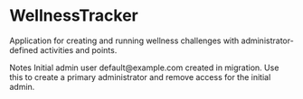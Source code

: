 WellnessTracker
===============
Application for creating and running wellness challenges with administrator-defined activities and points.


<p>Notes
Initial admin user default@example.com created in migration. Use this to create a primary administrator and remove access for the initial admin.
</p> 
